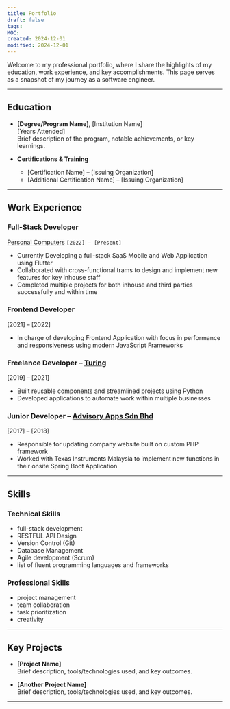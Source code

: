 ```yaml
---
title: Portfolio
draft: false
tags: 
MOC: 
created: 2024-12-01
modified: 2024-12-01
---
```

Welcome to my professional portfolio, where I share the highlights of my education, work experience, and key accomplishments. This page serves as a snapshot of my journey as a software engineer.

---

## Education

- **[Degree/Program Name]**, [Institution Name]  
    [Years Attended]  
    Brief description of the program, notable achievements, or key learnings.
    
- **Certifications & Training**
    
    - [Certification Name] – [Issuing Organization]
    - [Additional Certification Name] – [Issuing Organization]

---

## Work Experience

### Full-Stack Developer
[Personal Computers](personalcomputers.mv) `[2022] – [Present]`

- Currently Developing a full-stack SaaS Mobile and Web Application using Flutter
- Collaborated with cross-functional trams to design and implement new features for key inhouse staff
- Completed multiple projects for both inhouse and third parties successfully and within time

### Frontend Developer
[2021] – [2022]

- In charge of developing Frontend Application with focus in performance and responsiveness using modern JavaScript Frameworks

### Freelance Developer – [Turing](www.turing.com)
[2019] – [2021]

- Built reusable components and streamlined projects using Python
- Developed applications to automate work within multiple businesses

### Junior Developer – [Advisory Apps Sdn Bhd](advisoryapps.com)
[2017] – [2018]

- Responsible for updating company website built on custom PHP framework
- Worked with Texas Instruments Malaysia to implement new functions in their onsite Spring Boot Application
---

## Skills

### Technical Skills
- full-stack development
- RESTFUL API Design
- Version Control (Git)
- Database Management
- Agile development (Scrum)
- list of fluent programming languages and frameworks
### Professional Skills
- project management
- team collaboration
- task prioritization
- creativity

---

## Key Projects

- **[Project Name]**  
    Brief description, tools/technologies used, and key outcomes.
    
- **[Another Project Name]**  
    Brief description, tools/technologies used, and key outcomes.
    

---



